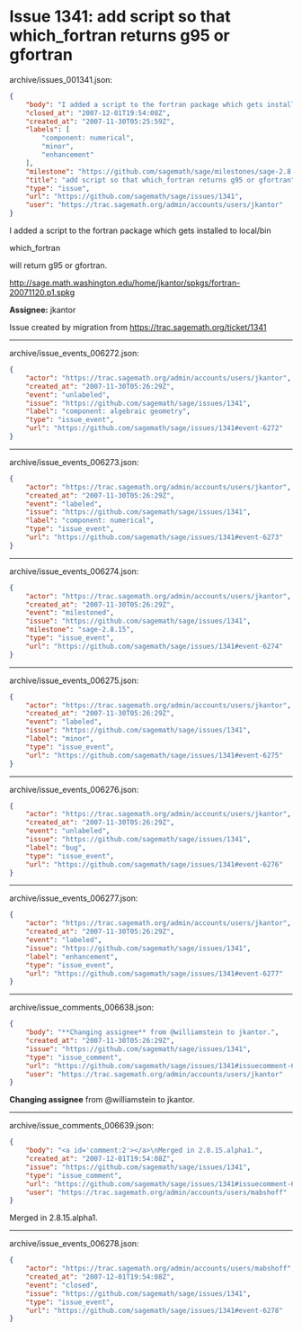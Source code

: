 # Issue 1341: add script so that which_fortran returns g95 or gfortran

archive/issues_001341.json:
```json
{
    "body": "I added a script to the fortran package which gets installed to local/bin\n\nwhich_fortran\n\nwill return g95 or gfortran.\n\nhttp://sage.math.washington.edu/home/jkantor/spkgs/fortran-20071120.p1.spkg\n\n\n**Assignee:** jkantor\n\nIssue created by migration from https://trac.sagemath.org/ticket/1341\n\n",
    "closed_at": "2007-12-01T19:54:08Z",
    "created_at": "2007-11-30T05:25:59Z",
    "labels": [
        "component: numerical",
        "minor",
        "enhancement"
    ],
    "milestone": "https://github.com/sagemath/sage/milestones/sage-2.8.15",
    "title": "add script so that which_fortran returns g95 or gfortran",
    "type": "issue",
    "url": "https://github.com/sagemath/sage/issues/1341",
    "user": "https://trac.sagemath.org/admin/accounts/users/jkantor"
}
```
I added a script to the fortran package which gets installed to local/bin

which_fortran

will return g95 or gfortran.

http://sage.math.washington.edu/home/jkantor/spkgs/fortran-20071120.p1.spkg


**Assignee:** jkantor

Issue created by migration from https://trac.sagemath.org/ticket/1341





---

archive/issue_events_006272.json:
```json
{
    "actor": "https://trac.sagemath.org/admin/accounts/users/jkantor",
    "created_at": "2007-11-30T05:26:29Z",
    "event": "unlabeled",
    "issue": "https://github.com/sagemath/sage/issues/1341",
    "label": "component: algebraic geometry",
    "type": "issue_event",
    "url": "https://github.com/sagemath/sage/issues/1341#event-6272"
}
```



---

archive/issue_events_006273.json:
```json
{
    "actor": "https://trac.sagemath.org/admin/accounts/users/jkantor",
    "created_at": "2007-11-30T05:26:29Z",
    "event": "labeled",
    "issue": "https://github.com/sagemath/sage/issues/1341",
    "label": "component: numerical",
    "type": "issue_event",
    "url": "https://github.com/sagemath/sage/issues/1341#event-6273"
}
```



---

archive/issue_events_006274.json:
```json
{
    "actor": "https://trac.sagemath.org/admin/accounts/users/jkantor",
    "created_at": "2007-11-30T05:26:29Z",
    "event": "milestoned",
    "issue": "https://github.com/sagemath/sage/issues/1341",
    "milestone": "sage-2.8.15",
    "type": "issue_event",
    "url": "https://github.com/sagemath/sage/issues/1341#event-6274"
}
```



---

archive/issue_events_006275.json:
```json
{
    "actor": "https://trac.sagemath.org/admin/accounts/users/jkantor",
    "created_at": "2007-11-30T05:26:29Z",
    "event": "labeled",
    "issue": "https://github.com/sagemath/sage/issues/1341",
    "label": "minor",
    "type": "issue_event",
    "url": "https://github.com/sagemath/sage/issues/1341#event-6275"
}
```



---

archive/issue_events_006276.json:
```json
{
    "actor": "https://trac.sagemath.org/admin/accounts/users/jkantor",
    "created_at": "2007-11-30T05:26:29Z",
    "event": "unlabeled",
    "issue": "https://github.com/sagemath/sage/issues/1341",
    "label": "bug",
    "type": "issue_event",
    "url": "https://github.com/sagemath/sage/issues/1341#event-6276"
}
```



---

archive/issue_events_006277.json:
```json
{
    "actor": "https://trac.sagemath.org/admin/accounts/users/jkantor",
    "created_at": "2007-11-30T05:26:29Z",
    "event": "labeled",
    "issue": "https://github.com/sagemath/sage/issues/1341",
    "label": "enhancement",
    "type": "issue_event",
    "url": "https://github.com/sagemath/sage/issues/1341#event-6277"
}
```



---

archive/issue_comments_006638.json:
```json
{
    "body": "**Changing assignee** from @williamstein to jkantor.",
    "created_at": "2007-11-30T05:26:29Z",
    "issue": "https://github.com/sagemath/sage/issues/1341",
    "type": "issue_comment",
    "url": "https://github.com/sagemath/sage/issues/1341#issuecomment-6638",
    "user": "https://trac.sagemath.org/admin/accounts/users/jkantor"
}
```

**Changing assignee** from @williamstein to jkantor.



---

archive/issue_comments_006639.json:
```json
{
    "body": "<a id='comment:2'></a>\nMerged in 2.8.15.alpha1.",
    "created_at": "2007-12-01T19:54:08Z",
    "issue": "https://github.com/sagemath/sage/issues/1341",
    "type": "issue_comment",
    "url": "https://github.com/sagemath/sage/issues/1341#issuecomment-6639",
    "user": "https://trac.sagemath.org/admin/accounts/users/mabshoff"
}
```

<a id='comment:2'></a>
Merged in 2.8.15.alpha1.



---

archive/issue_events_006278.json:
```json
{
    "actor": "https://trac.sagemath.org/admin/accounts/users/mabshoff",
    "created_at": "2007-12-01T19:54:08Z",
    "event": "closed",
    "issue": "https://github.com/sagemath/sage/issues/1341",
    "type": "issue_event",
    "url": "https://github.com/sagemath/sage/issues/1341#event-6278"
}
```
